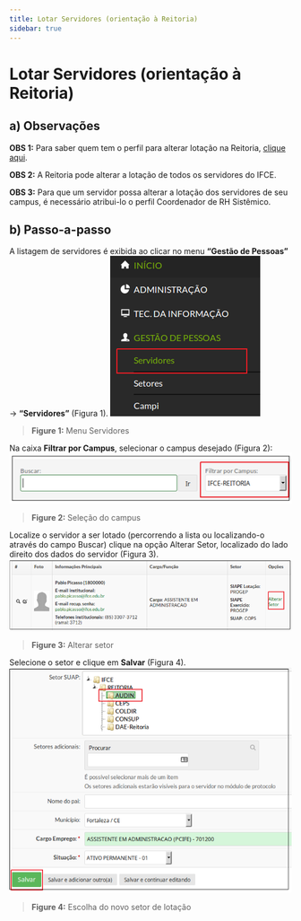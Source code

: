 ```yaml
---
title: Lotar Servidores (orientação à Reitoria)
sidebar: true
---
```


# Lotar Servidores (orientação à Reitoria)

## a) Observações

**OBS 1:** Para saber quem tem o perfil para alterar lotação na Reitoria, [clique aqui](/guides/suap/models/suap_rh_manual_quem_alteram_lotacao_reitoria.html).

**OBS 2:** A Reitoria pode alterar a lotação de todos os servidores do IFCE.

**OBS 3:** Para que um servidor possa alterar a lotação dos servidores de seu campus, é necessário atribui-lo o perfil Coordenador de RH Sistêmico.

## b) Passo-a-passo

A listagem de servidores é exibida ao clicar no menu **“Gestão de Pessoas”** → **“Servidores”** (Figura 1).
![menuservidores](../images/menuservidores.png)
>**Figure 1:** Menu Servidores

Na caixa **Filtrar por Campus**, selecionar o campus desejado (Figura 2):
![selecionarcampusreitoria](../images/selecionarcampusreitoria.png)
>**Figure 2:** Seleção do campus

Localize o servidor a ser lotado (percorrendo a lista ou localizando-o através do campo Buscar) clique na opção Alterar Setor, localizado do lado direito dos dados do servidor (Figura 3).
![opcaoalterarlotacaoreitoria](../images/opcaoalterarlotacaoreitoria.png)
>**Figure 3:** Alterar setor

Selecione o setor e clique em **Salvar** (Figura 4).
![selecionarsetorlotacaoreitoria](../images/selecionarsetorlotacaoreitoria.png)
>**Figure 4:** Escolha do novo setor de lotação